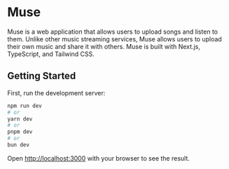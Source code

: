 # Muse



Muse is a web application that allows users to upload songs and listen to them. Unlike other music streaming services, Muse allows users to upload their own music and share it with others. Muse is built with Next.js, TypeScript, and Tailwind CSS.

## Getting Started

First, run the development server:

```bash
npm run dev
# or
yarn dev
# or
pnpm dev
# or
bun dev
```

Open [http://localhost:3000](http://localhost:3000) with your browser to see the result.
